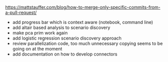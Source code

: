 https://mattstauffer.com/blog/how-to-merge-only-specific-commits-from-a-pull-request/
* add progress bar which is context aware (notebook, command line)
* add altair based analysis to scenario discovery
* make pca prim work again
* add logistic regression scenario discovery approach
* review parallelization code, too much unnecessary copying seems
  to be going on at the moment
* add documentation on how to develop connectors